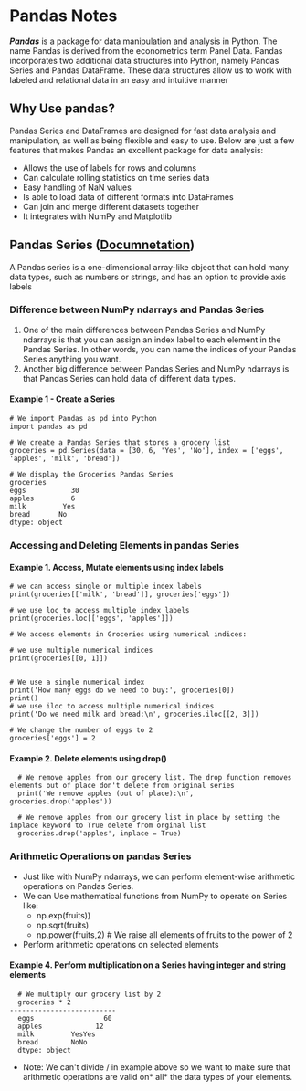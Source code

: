 # Pandas Notes
***Pandas*** is a package for data manipulation and analysis in Python. The name Pandas is derived from the econometrics term Panel Data. Pandas incorporates two additional data structures into Python, namely Pandas Series and Pandas DataFrame. These data structures allow us to work with labeled and relational data in an easy and intuitive manner
## Why Use pandas?
Pandas Series and DataFrames are designed for fast data analysis and manipulation, as well as being flexible and easy to use. Below are just a few features that makes Pandas an excellent package for data analysis:

- Allows the use of labels for rows and columns
- Can calculate rolling statistics on time series data
- Easy handling of NaN values
- Is able to load data of different formats into DataFrames
- Can join and merge different datasets together
- It integrates with NumPy and Matplotlib

## Pandas Series ([Documnetation](https://pandas.pydata.org/pandas-docs/stable/reference/series.html))
A Pandas series is a one-dimensional array-like object that can hold many data types, such as numbers or strings, and has an option to provide axis labels
### Difference between NumPy ndarrays and Pandas Series
1. One of the main differences between Pandas Series and NumPy ndarrays is that you can assign an index label to each element in the Pandas Series. In other words, you can name the indices of your Pandas Series anything you want.
2. Another big difference between Pandas Series and NumPy ndarrays is that Pandas Series can hold data of different data types.
#### Example 1 - Create a Series
  ```
  # We import Pandas as pd into Python
  import pandas as pd
  
  # We create a Pandas Series that stores a grocery list
  groceries = pd.Series(data = [30, 6, 'Yes', 'No'], index = ['eggs', 'apples', 'milk', 'bread'])
  
  # We display the Groceries Pandas Series
  groceries
  eggs           30
  apples         6
  milk         Yes
  bread       No
  dtype: object
  ```
### Accessing and Deleting Elements in pandas Series
#### Example 1. Access, Mutate elements using index labels
  ```  
  # we can access single or multiple index labels
  print(groceries[['milk', 'bread']], groceries['eggs']) 
  
  # we use loc to access multiple index labels
  print(groceries.loc[['eggs', 'apples']]) 
  
  # We access elements in Groceries using numerical indices:
  
  # we use multiple numerical indices
  print(groceries[[0, 1]])

  
  # We use a single numerical index
  print('How many eggs do we need to buy:', groceries[0]) 
  print()
  # we use iloc to access multiple numerical indices
  print('Do we need milk and bread:\n', groceries.iloc[[2, 3]])

  # We change the number of eggs to 2
  groceries['eggs'] = 2

  ```
#### Example 2. Delete elements using drop()
```
  # We remove apples from our grocery list. The drop function removes elements out of place don't delete from original series
  print('We remove apples (out of place):\n', groceries.drop('apples'))

  # We remove apples from our grocery list in place by setting the inplace keyword to True delete from orginal list
  groceries.drop('apples', inplace = True)
```
### Arithmetic Operations on pandas Series
- Just like with NumPy ndarrays, we can perform element-wise arithmetic operations on Pandas Series.
- We can Use mathematical functions from NumPy to operate on Series like:
    - np.exp(fruits))
    - np.sqrt(fruits)
    - np.power(fruits,2) # We raise all elements of fruits to the power of 2
- Perform arithmetic operations on selected elements
#### Example 4. Perform multiplication on a Series having integer and string elements
```
  # We multiply our grocery list by 2
  groceries * 2
--------------------------
  eggs                 60
  apples             12
  milk         YesYes
  bread        NoNo
  dtype: object
```
- Note: We can't divide / in example above so we want to make sure that arithmetic operations are valid on* all* the data types of your elements.


